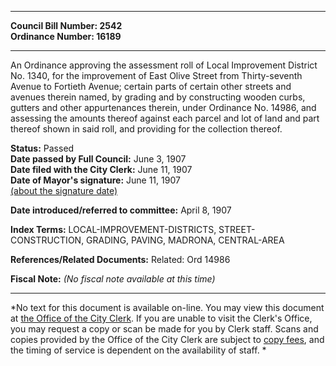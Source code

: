 * * * * *  
  
**Council Bill Number: [](#h0)[](#h2)2542**   
**Ordinance Number: 16189**  
  
* * * * *  
  
An Ordinance approving the assessment roll of Local Improvement District No. 1340, for the improvement of East Olive Street from Thirty-seventh Avenue to Fortieth Avenue; certain parts of certain other streets and avenues therein named, by grading and by constructing wooden curbs, gutters and other appurtenances therein, under Ordinance No. 14986, and assessing the amounts thereof against each parcel and lot of land and part thereof shown in said roll, and providing for the collection thereof.  
  
**Status:** Passed   
**Date passed by Full Council:** June 3, 1907   
**Date filed with the City Clerk:** June 11, 1907   
**Date of Mayor's signature:** June 11, 1907   
[(about the signature date)](/~public/approvaldate.htm)   
  
  
**Date introduced/referred to committee:** April 8, 1907   
  
**Index Terms:** LOCAL-IMPROVEMENT-DISTRICTS, STREET-CONSTRUCTION, GRADING, PAVING, MADRONA, CENTRAL-AREA  
  
**References/Related Documents:** Related: Ord 14986  
  
**Fiscal Note:** *(No fiscal note available at this time)*  
  
* * * * *  
  
*No text for this document is available on-line. You may view this document at [the Office of the City Clerk](http://www.seattle.gov/leg/clerk/contactUs.htm). If you are unable to visit the Clerk's Office, you may request a copy or scan be made for you by Clerk staff. Scans and copies provided by the Office of the City Clerk are subject to [copy fees](http://clerk.seattle.gov/~public/clerkfees.htm), and the timing of service is dependent on the availability of staff. *  
  
  
